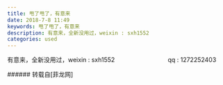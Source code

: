 ```yaml
---
title: 甩了甩了，有意来
date: 2018-7-8 11:49
keywords: 甩了甩了，有意来
description: 有意来，全新没用过，weixin : sxh1552                               qq : 1272252403
categories: used
---
```

<td class="t_f" id="postmessage_1490977">

<img alt="" border="0" class="zoom" data-cf-modified-ecc8c94a459bd9cd1701acb4-="" file="http://www.flw.ph/data/appbyme/upload/image/201807/08/UOOz4eX0QjPx.jpg" id="aimg_r4B2s" lazyloadthumb="1" onclick="" onmouseover="" src="http://www.flw.ph/data/appbyme/upload/image/201807/08/UOOz4eX0QjPx.jpg"/><br/>
有意来，全新没用过，weixin : sxh1552                               qq : 1272252403<br/>
</td>
###### 转载自[菲龙网]